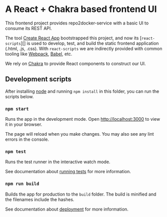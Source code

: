 # A React + Chakra based frontend UI

This frontend project provides repo2docker-service with a basic UI to consume
its REST API.

The tool [Create React App][] bootstrapped this project, and now its
[`react-scripts`][] is used to develop, test, and build the static frontend
application (.html, .js, .css). With `react-scripts` we are indirectly provided
with common tooling like [Webpack][], [Babel][], etc.

We rely on [Chakra][] to provide React components to construct our UI.

## Development scripts

After installing [node][] and running `npm install` in this folder, you can run
the scripts below.

### `npm start`

Runs the app in the development mode. Open
[http://localhost:3000](http://localhost:3000) to view it in your browser.

The page will reload when you make changes. You may also see any lint errors in
the console.

### `npm test`

Runs the test runner in the interactive watch mode.

See documentation about [running tests][] for more information.

### `npm run build`

Builds the app for production to the `build` folder. The build is minified and
the filenames include the hashes.

See documentation about [deployment][] for more information.

[create react app]: https://create-react-app.dev/docs/getting-started/
[deployment]: https://create-react-app.dev/docs/deployment/
[node]: https://nodejs.org/en/
[running tests]: https://create-react-app.dev/docs/running-tests/
[react-scripts]: https://github.com/facebook/create-react-app/tree/main/packages/react-scripts
[babel]: https://babeljs.io/
[webpack]: https://webpack.js.org/
[chakra]: https://chakra-ui.com/
